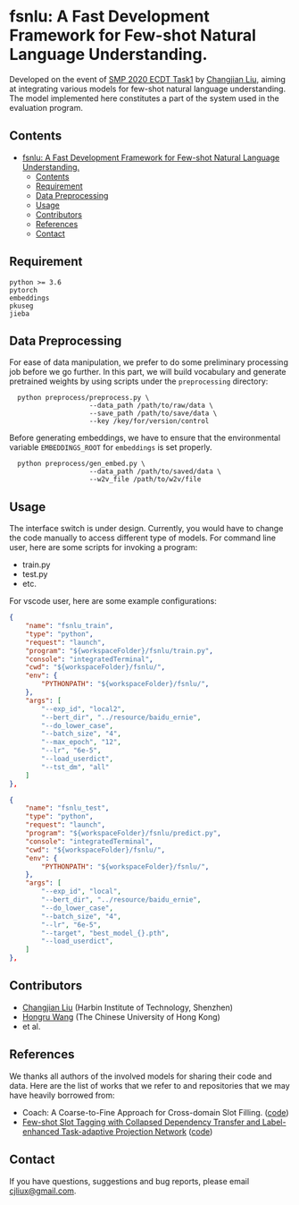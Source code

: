 # fsnlu: A Fast Development Framework for Few-shot Natural Language Understanding.
Developed on the event of [SMP 2020 ECDT Task1](https://mp.weixin.qq.com/s/_dE7kDw8q7FgHfGTh8DMWw) by [Changjian Liu](https://cjliux.github.io), aiming at integrating various models for few-shot natural language understanding.
The model implemented here constitutes a part of the system used in the evaluation program.

## Contents

- [fsnlu: A Fast Development Framework for Few-shot Natural Language Understanding.](#fsnlu-a-fast-development-framework-for-few-shot-natural-language-understanding)
  - [Contents](#contents)
  - [Requirement](#requirement)
  - [Data Preprocessing](#data-preprocessing)
  - [Usage](#usage)
  - [Contributors](#contributors)
  - [References](#references)
  - [Contact](#contact)


## Requirement
```
python >= 3.6
pytorch
embeddings
pkuseg
jieba
```


## Data Preprocessing
For ease of data manipulation, we prefer to do some preliminary processing job before we go further. In this part, we will build vocabulary and generate pretrained weights by using scripts under the `preprocessing` directory:
```shell
  python preprocess/preprocess.py \
                    --data_path /path/to/raw/data \
                    --save_path /path/to/save/data \
                    --key /key/for/version/control
```

Before generating embeddings, we have to ensure that the environmental variable `EMBEDDINGS_ROOT` for `embeddings` is set properly.
```shell
  python preprocess/gen_embed.py \
                    --data_path /path/to/saved/data \
                    --w2v_file /path/to/w2v/file
```


## Usage
The interface switch is under design. Currently, you would have to change the code manually to access different type of models.
For command line user, here are some scripts for invoking a program:
- train.py
- test.py
- etc.

For vscode user, here are some example configurations:
```json
{
    "name": "fsnlu_train",
    "type": "python",
    "request": "launch",
    "program": "${workspaceFolder}/fsnlu/train.py",
    "console": "integratedTerminal",
    "cwd": "${workspaceFolder}/fsnlu/",
    "env": {
        "PYTHONPATH": "${workspaceFolder}/fsnlu/",
    },
    "args": [
        "--exp_id", "local2",
        "--bert_dir", "../resource/baidu_ernie",
        "--do_lower_case",
        "--batch_size", "4",
        "--max_epoch", "12",
        "--lr", "6e-5",
        "--load_userdict",
        "--tst_dm", "all"
    ]
},
```

```json
{
    "name": "fsnlu_test",
    "type": "python",
    "request": "launch",
    "program": "${workspaceFolder}/fsnlu/predict.py",
    "console": "integratedTerminal",
    "cwd": "${workspaceFolder}/fsnlu/",
    "env": {
        "PYTHONPATH": "${workspaceFolder}/fsnlu/",
    },
    "args": [
        "--exp_id", "local",
        "--bert_dir", "../resource/baidu_ernie",
        "--do_lower_case",
        "--batch_size", "4",
        "--lr", "6e-5",
        "--target", "best_model_{}.pth",
        "--load_userdict",
    ]
},
```

## Contributors
* [Changjian Liu](mailto:cjliux@gmail.com) (Harbin Institute of Technology, Shenzhen)
* [Hongru Wang](mailto:hrwang@cse.cuhk.edu.hk) (The Chinese University of Hong Kong)
* et al.

## References
We thanks all authors of the involved models for sharing their code and data. Here are the list of works that we refer to and repositories that we may have heavily borrowed from:
- Coach: A Coarse-to-Fine Approach for Cross-domain Slot Filling. ([code](https://github.com/zliucr/coach))
- [Few-shot Slot Tagging with Collapsed Dependency Transfer and Label-enhanced Task-adaptive Projection Network](https://atmahou.github.io/attachments/atma's_acl2020_FewShot.pdf) ([code](https://github.com/AtmaHou/FewShotTagging))

## Contact

If you have questions, suggestions and bug reports, please email [cjliux@gmail.com](mailto:cjliux@gmail.com).

